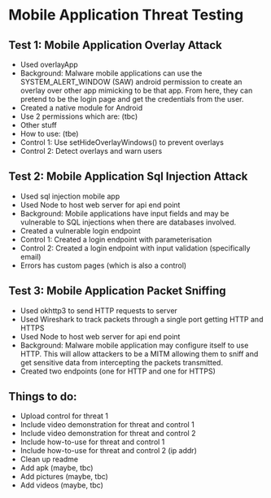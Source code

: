 # Mobile Application Threat Testing

## Test 1: Mobile Application Overlay Attack

- Used overlayApp
- Background: Malware mobile applications can use the SYSTEM_ALERT_WINDOW (SAW) android permission to create an overlay over other app mimicking to be that app. From here, they can pretend to be the login page and get the credentials from the user.
- Created a native module for Android
- Use 2 permissions which are: (tbc)
- Other stuff
- How to use: (tbe)
- Control 1: Use setHideOverlayWindows() to prevent overlays
- Control 2: Detect overlays and warn users

## Test 2: Mobile Application Sql Injection Attack

- Used sql injection mobile app
- Used Node to host web server for api end point
- Background: Mobile applications have input fields and may be vulnerable to SQL injections when there are databases involved.
- Created a vulnerable login endpoint
- Control 1: Created a login endpoint with parameterisation
- Control 2: Created a login endpoint with input validation (specifically email)
- Errors has custom pages (which is also a control)

## Test 3: Mobile Application Packet Sniffing

- Used okhttp3 to send HTTP requests to server
- Used Wireshark to track packets through a single port getting HTTP and HTTPS
- Used Node to host web server for api end point
- Background: Malware mobile application may configure itself to use HTTP. This will allow attackers to be a MITM allowing them to sniff and get sensitive data from intercepting the packets transmitted.
- Created two endpoints (one for HTTP and one for HTTPS)

## Things to do:

- Upload control for threat 1
- Include video demonstration for threat and control 1
- Include video demonstration for threat and control 2
- Include how-to-use for threat and control 1
- Include how-to-use for threat and control 2 (ip addr)
- Clean up readme
- Add apk (maybe, tbc)
- Add pictures (maybe, tbc)
- Add videos (maybe, tbc)
